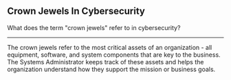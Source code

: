 ## Crown Jewels In Cybersecurity

What does the term "crown jewels" refer to in cybersecurity?

---

The crown jewels refer to the most critical assets of an organization - all equipment, software, and system components that are key to the business. The Systems Administrator keeps track of these assets and helps the organization understand how they support the mission or business goals.

